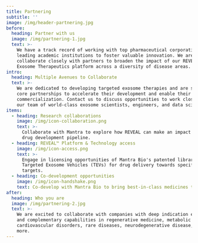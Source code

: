 ```yaml
---
title: Partnering
subtitle: ''
image: /img/header-partnering.jpg
before:
  heading: Partner with us
  image: /img/partnering-1.jpg
  text: >-
    We have a track record of working with top pharmaceutical corporations and
    leading academic institutions to foster valuable innovation. We are eager to
    collaborate closely with partners to broaden the impact of our REVEAL™
    Exosome Therapeutics platform across a diversity of disease areas.
intro:
  heading: Multiple Avenues to Collaborate
  text: >-
    We are dedicated to developing targeted exosome therapies and are seeking
    core partnerships to accelerate their development and enable their
    commercialization. Contact us to discuss opportunities to work closely with
    our team of world-class exosome scientists, engineers, and data scientists.
items:
  - heading: Research collaborations
    image: /img/icon-collaboration.png
    text: >-
      Collaborate with Mantra to explore how REVEAL can make an impact on your
      drug development pipeline.
  - heading: REVEAL™ Platform & Technology access
    image: /img/icon-access.png
    text: >-
      Engage in licensing opportunities of Mantra Bio's patented library of
      Targeted Exosome Vehicles (TEVs) for drug delivery towards specific
      targets.
  - heading: Co-development opportunities
    image: /img/icon-handshake.png
    text: Co-develop with Mantra Bio to bring best-in-class medicines to patients.
after:
  heading: Who you are
  image: /img/partnering-2.jpg
  text: >-
    We are excited to collaborate with companies with deep indication expertise
    and complementary capabilities in regenerative medicine, metabolic and
    cardiovascular disorders, rare diseases, neurodegenerative disease, and
    more.
---
```


